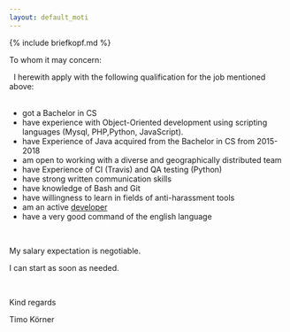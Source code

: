 ```yaml
---
layout: default_moti
---
```



{% include briefkopf.md %}

To whom it may concern:

&nbsp;
I herewith apply with the following qualification for the job mentioned above:  
&nbsp;

- got a Bachelor in CS
- have experience with Object-Oriented development using scripting languages (Mysql, PHP,Python, JavaScript).
- have Experience of Java acquired from the Bachelor in CS from 2015-2018
- am open to working with a diverse and geographically distributed team
- have Experience of CI (Travis) and QA testing (Python)
- have strong written communication skills
- have knowledge of Bash and Git
- have willingness to learn in fields of anti-harassment tools
- am an active [developer](https://stackexchange.com/users/1886776/timo?tab=activity)
- have a very good command of the english language

&nbsp;
&nbsp;

My salary expectation is negotiable.

I can start as soon as needed.

&nbsp;

Kind regards
&nbsp;

Timo Körner
